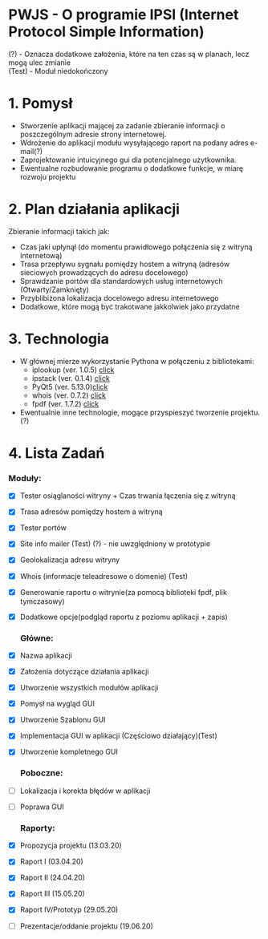 # PWJS - O programie  IPSI (Internet Protocol Simple Information)
(?) - Oznacza dodatkowe założenia, które na ten czas są w planach, lecz mogą ulec zmianie <br>
(Test) - Moduł niedokończony
# 1. Pomysł 
- Stworzenie aplikacji mającej za zadanie zbieranie informacji o poszczególnym adresie strony internetowej.
- Wdrożenie do aplikacji modułu wysyłającego raport na podany adres e-mail(?)
- Zaprojektowanie intuicyjnego gui dla potencjalnego użytkownika. 
- Ewentualne rozbudowanie programu o dodatkowe funkcje, w miarę rozwoju projektu 
# 2. Plan działania aplikacji
Zbieranie informacji takich jak:
- Czas jaki upłynął (do momentu prawidłowego połączenia się z witryną internetową)
- Trasa przepływu sygnału pomiędzy hostem a witryną (adresów sieciowych prowadzących do adresu docelowego)
- Sprawdzanie portów dla standardowych usług internetowych (Otwarty/Zamknięty)
- Przyblibiżona lokalizacja docelowego adresu internetowego
- Dodatkowe, które mogą być trakotwane jakkolwiek jako przydatne 
# 3. Technologia 
- W głównej mierze wykorzystanie Pythona w połączeniu z bibliotekami:
  - iplookup (ver. 1.0.5) [click](https://pypi.org/project/iplookup/) 
  - ipstack  (ver. 0.1.4) [click](https://pypi.org/project/ipstack/)
  - PyQt5    (ver. 5.13.0)[click](https://pypi.org/project/PyQt5/)
  - whois    (ver. 0.7.2) [click](https://pypi.org/project/python-whois/0.7.2/)
  - fpdf     (ver. 1.7.2) [click](https://pypi.org/project/fpdf/) 
- Ewentualnie inne technologie, mogące przyspieszyć tworzenie projektu. (?)
# 4. Lista Zadań
  ### Moduły:
- [x] Tester osiąglaności witryny + Czas trwania łączenia się z witryną
- [x] Trasa adresów pomiędzy hostem a witryną 
- [x] Tester portów
- [x] Site info mailer (Test) (?) - nie uwzględniony w prototypie 
- [x] Geolokalizacja adresu witryny
- [x] Whois (informacje teleadresowe o domenie) (Test)
- [x] Generowanie raportu o witrynie(za pomocą biblioteki fpdf, plik tymczasowy)
- [x] Dodatkowe opcje(podgląd raportu z poziomu aplikacji + zapis)
  
  ### Główne:
- [x] Nazwa aplikacji
- [x] Założenia dotyczące działania aplikacji
- [x] Utworzenie wszystkich modułów aplikacji
- [x] Pomysł na wygląd GUI
- [x] Utworzenie Szablonu GUI
- [x] Implementacja GUI w aplikacji (Częściowo działający)(Test)
- [x] Utworzenie kompletnego GUI
  
  ### Poboczne:
- [ ] Lokalizacja i korekta błędów w aplikacji
- [ ] Poprawa GUI 

  ### Raporty:
 - [x] Propozycja projektu (13.03.20)
 - [x] Raport I (03.04.20)
 - [x] Raport II (24.04.20)
 - [x] Raport III (15.05.20)
 - [x] Raport IV/Prototyp (29.05.20)
 - [ ] Prezentacje/oddanie projektu (19.06.20)



